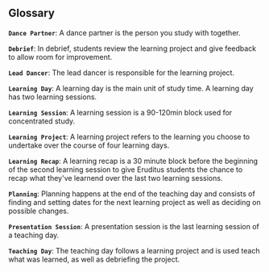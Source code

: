 ## Glossary

**`Dance Partner`**: A dance partner is the person you study with together.

**`Debrief`**: In debrief, students review the learning project and give feedback to allow room for improvement.

**`Lead Dancer`**: The lead dancer is responsible for the learning project.

**`Learning Day`**: A learning day is the main unit of study time. A learning day has two learning sessions.

**`Learning Session`**: A learning session is a 90-120min block used for concentrated study.

**`Learning Project`**: A learning project refers to the learning you choose to undertake over the course of four learning days.

**`Learning Recap`**: A learning recap is a 30 minute block before the beginning of the second learning session to give Eruditus students the chance to recap what they've learnend over the last two learning sessions.

**`Planning`**: Planning happens at the end of the teaching day and consists of finding and setting dates for the next learning project as well as deciding on possible changes.

**`Presentation Session`**: A presentation session is the last learning session of a teaching day.

**`Teaching Day`**: The teaching day follows a learning project and is used teach what was learned, as well as debriefing the project.
